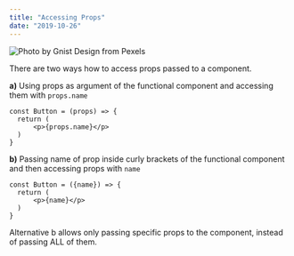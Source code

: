 ```yaml
---
title: "Accessing Props"
date: "2019-10-26"
---
```


![](https://i.imgur.com/fEZTMxH.jpg "Photo by Gnist Design from Pexels")

There are two ways how to access props passed to a component.

**a)** Using props as argument of the functional component and accessing them with <code>props.name</code>

```
const Button = (props) => {
  return (
      <p>{props.name}</p>
  )
}
```

**b)** Passing name of prop inside curly brackets of the functional component and then accessing props with <code>name</code>
```
const Button = ({name}) => {
  return (
      <p>{name}</p>
  )
}
```
Alternative b allows only passing specific props to the component, instead of passing ALL of them.




